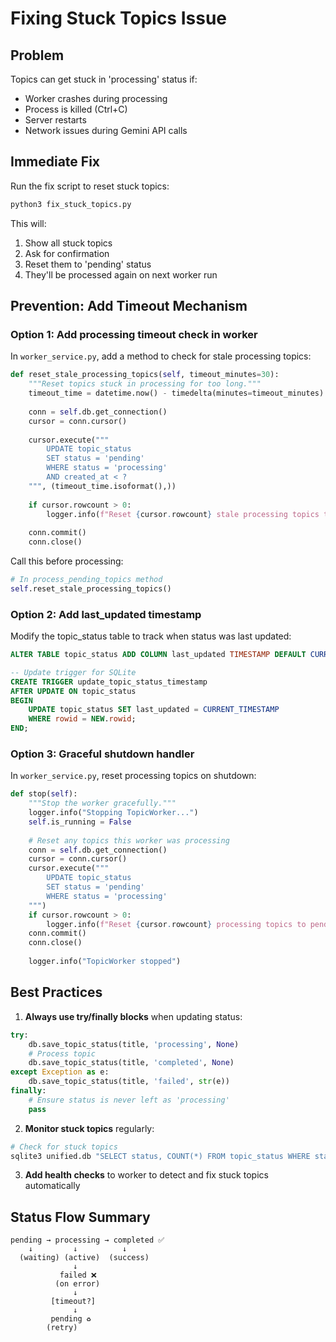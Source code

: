 # Fixing Stuck Topics Issue

## Problem
Topics can get stuck in 'processing' status if:
- Worker crashes during processing
- Process is killed (Ctrl+C)
- Server restarts
- Network issues during Gemini API calls

## Immediate Fix

Run the fix script to reset stuck topics:

```bash
python3 fix_stuck_topics.py
```

This will:
1. Show all stuck topics
2. Ask for confirmation
3. Reset them to 'pending' status
4. They'll be processed again on next worker run

## Prevention: Add Timeout Mechanism

### Option 1: Add processing timeout check in worker

In `worker_service.py`, add a method to check for stale processing topics:

```python
def reset_stale_processing_topics(self, timeout_minutes=30):
    """Reset topics stuck in processing for too long."""
    timeout_time = datetime.now() - timedelta(minutes=timeout_minutes)
    
    conn = self.db.get_connection()
    cursor = conn.cursor()
    
    cursor.execute("""
        UPDATE topic_status
        SET status = 'pending'
        WHERE status = 'processing'
        AND created_at < ?
    """, (timeout_time.isoformat(),))
    
    if cursor.rowcount > 0:
        logger.info(f"Reset {cursor.rowcount} stale processing topics to pending")
    
    conn.commit()
    conn.close()
```

Call this before processing:
```python
# In process_pending_topics method
self.reset_stale_processing_topics()
```

### Option 2: Add last_updated timestamp

Modify the topic_status table to track when status was last updated:

```sql
ALTER TABLE topic_status ADD COLUMN last_updated TIMESTAMP DEFAULT CURRENT_TIMESTAMP;

-- Update trigger for SQLite
CREATE TRIGGER update_topic_status_timestamp 
AFTER UPDATE ON topic_status
BEGIN
    UPDATE topic_status SET last_updated = CURRENT_TIMESTAMP 
    WHERE rowid = NEW.rowid;
END;
```

### Option 3: Graceful shutdown handler

In `worker_service.py`, reset processing topics on shutdown:

```python
def stop(self):
    """Stop the worker gracefully."""
    logger.info("Stopping TopicWorker...")
    self.is_running = False
    
    # Reset any topics this worker was processing
    conn = self.db.get_connection()
    cursor = conn.cursor()
    cursor.execute("""
        UPDATE topic_status
        SET status = 'pending'
        WHERE status = 'processing'
    """)
    if cursor.rowcount > 0:
        logger.info(f"Reset {cursor.rowcount} processing topics to pending on shutdown")
    conn.commit()
    conn.close()
    
    logger.info("TopicWorker stopped")
```

## Best Practices

1. **Always use try/finally blocks** when updating status:
```python
try:
    db.save_topic_status(title, 'processing', None)
    # Process topic
    db.save_topic_status(title, 'completed', None)
except Exception as e:
    db.save_topic_status(title, 'failed', str(e))
finally:
    # Ensure status is never left as 'processing'
    pass
```

2. **Monitor stuck topics** regularly:
```bash
# Check for stuck topics
sqlite3 unified.db "SELECT status, COUNT(*) FROM topic_status WHERE status IN ('processing', 'in_progress') GROUP BY status;"
```

3. **Add health checks** to worker to detect and fix stuck topics automatically

## Status Flow Summary

```
pending → processing → completed ✅
    ↓         ↓          ↓
  (waiting) (active)  (success)
              ↓
           failed ❌
          (on error)
              ↓
         [timeout?]
              ↓
         pending ♻️
        (retry)
```


